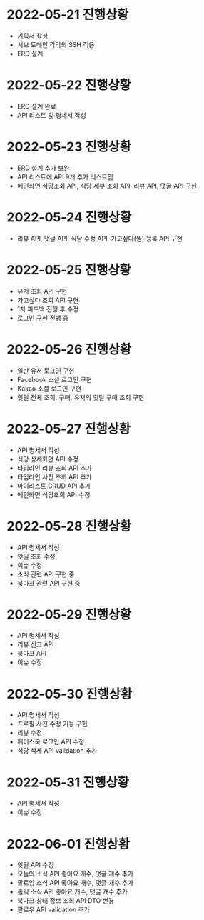 
# 2022-05-21 진행상황
+ 기획서 작성
+ 서브 도메인 각각의 SSH 적용
+ ERD 설계

# 2022-05-22 진행상황
+ ERD 설계 완료
+ API 리스트 및 명세서 작성

# 2022-05-23 진행상황
+ ERD 설계 추가 보완
+ API 리스트에 API 9개 추가 리스트업
+ 메인화면 식당조회 API, 식당 세부 조회 API, 리뷰 API, 댓글 API 구현

# 2022-05-24 진행상황
+ 리뷰 API, 댓글 API, 식당 수정 API, 가고싶다(찜) 등록 API 구현
 
# 2022-05-25 진행상황
+ 유저 조회 API 구현
+ 가고싶다 조회 API 구현
+ 1차 피드백 진행 후 수정
+ 로그인 구현 진행 중

# 2022-05-26 진행상황
+ 일반 유저 로그인 구현
+ Facebook 소셜 로그인 구현
+ Kakao 소셜 로그인 구현
+ 잇딜 전체 조회, 구매, 유저의 잇딜 구매 조회 구현

# 2022-05-27 진행상황
+ API 명세서 작성
+ 식당 상세화면 API 수정
+ 타임라인 리뷰 조회 API 추가
+ 타임라인 사진 조회 API 추가
+ 마이리스트 CRUD API 추가
+ 메인화면 식당조회 API 수정

# 2022-05-28 진행상황
+ API 명세서 작성
+ 잇딜 조회 수정
+ 이슈 수정
+ 소식 관련 API 구현 중
+ 북마크 관련 API 구현 중

# 2022-05-29 진행상황
+ API 명세서 작성
+ 리뷰 신고 API
+ 북마크 API
+ 이슈 수정

# 2022-05-30 진행상황
+ API 명세서 작성
+ 프로필 사진 수정 기능 구현
+ 리뷰 수정
+ 페이스북 로그인 API 수정
+ 식당 삭제 API validation 추가

# 2022-05-31 진행상황
+ API 명세서 작성
+ 이슈 수정

# 2022-06-01 진행상황
+ 잇딜 API 수정
+ 오늘의 소식 API 좋아요 개수, 댓글 개수 추가
+ 팔로잉 소식 API 좋아요 개수, 댓글 개수 추가
+ 홀릭 소식 API 좋아요 개수, 댓글 개수 추가
+ 북마크 상태 정보 조회 API DTO 변경
+ 팔로우 API validation 추가 
